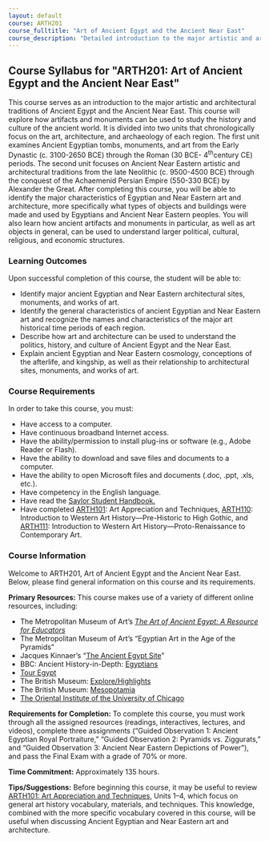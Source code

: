 ```yaml
---
layout: default
course: ARTH201
course_fulltitle: "Art of Ancient Egypt and the Ancient Near East"
course_description: "Detailed introduction to the major artistic and architectural traditions of Ancient Egypt and the Ancient Near East."
---
```

Course Syllabus for "ARTH201: Art of Ancient Egypt and the Ancient Near East"
-----------------------------------------------------------------------------

This course serves as an introduction to the major artistic and
architectural traditions of Ancient Egypt and the Ancient Near East.
This course will explore how artifacts and monuments can be used to
study the history and culture of the ancient world. It is divided into
two units that chronologically focus on the art, architecture, and
archaeology of each region. The first unit examines Ancient Egyptian
tombs, monuments, and art from the Early Dynastic (c. 3100-2650 BCE)
through the Roman (30 BCE- 4<sup>th</sup>century CE) periods. The second
unit focuses on Ancient Near Eastern artistic and architectural
traditions from the late Neolithic (c. 9500-4500 BCE) through the
conquest of the Achaemenid Persian Empire (550-330 BCE) by Alexander the
Great. After completing this course, you will be able to identify the
major characteristics of Egyptian and Near Eastern art and architecture,
more specifically what types of objects and buildings were made and used
by Egyptians and Ancient Near Eastern peoples. You will also learn how
ancient artifacts and monuments in particular, as well as art objects in
general, can be used to understand larger political, cultural,
religious, and economic structures.

### Learning Outcomes

Upon successful completion of this course, the student will be able to:

-   Identify major ancient Egyptian and Near Eastern architectural
    sites, monuments, and works of art.
-   Identify the general characteristics of ancient Egyptian and Near
    Eastern art and recognize the names and characteristics of the major
    art historical time periods of each region.
-   Describe how art and architecture can be used to understand the
    politics, history, and culture of Ancient Egypt and the Near East.
-   Explain ancient Egyptian and Near Eastern cosmology, conceptions of
    the afterlife, and kingship, as well as their relationship to
    architectural sites, monuments, and works of art.

### Course Requirements

In order to take this course, you must:  
   
-   Have access to a computer.
-   Have continuous broadband Internet access.  
-   Have the ability/permission to install plug-ins or software (e.g.,
Adobe Reader or Flash).
-   Have the ability to download and save files and documents to a
computer.
-   Have the ability to open Microsoft files and documents (.doc, .ppt,
.xls, etc.).
-   Have competency in the English language.
-   Have read the [Saylor Student
Handbook.](http://www.saylor.org/site/wp-content/uploads/2012/05/Saylor-StudentHandbook.pdf)
-   Have completed [ARTH101](http://www.saylor.org/courses/arth101/): Art
Appreciation and Techniques, [ARTH110](http://www.saylor.org/arth110):
Introduction to Western Art History—Pre-Historic to High Gothic, and
[ARTH111](http://www.saylor.org/courses/arth111/): Introduction to
Western Art History—Proto-Renaissance to Contemporary Art.

### Course Information

Welcome to ARTH201, Art of Ancient Egypt and the Ancient Near East. 
Below, please find general information on this course and its
requirements.

**Primary Resources:** This course makes use of a variety of different
online resources, including:

-   The Metropolitan Museum of Art’s [*The Art of Ancient Egypt: A
    Resource for
    Educators*](http://www.metmuseum.org/en/learn/for-educators/publications-for-educators/the-art-of-ancient-egypt)
-   The Metropolitan Museum of Art’s “Egyptian Art in the Age of the
    Pyramids”
-   Jacques Kinnaer’s “[The Ancient Egypt
    Site](http://www.ancient-egypt.org/index.html)”
-   BBC: Ancient History-in-Depth:
    [Egyptians](http://www.bbc.co.uk/history/ancient/egyptians/)
-   [Tour Egypt](http://www.touregypt.net/)
-   The British Museum:
    [Explore/Highlights](http://www.britishmuseum.org/explore/highlights.aspx)
-   The British Museum:
    [Mesopotamia](http://www.mesopotamia.co.uk/menu.html)
-   [The Oriental Institute of the University of
    Chicago](http://oi.uchicago.edu/)

**Requirements for Completion:** To complete this course, you must work
through all the assigned resources (readings, interactives, lectures,
and videos), complete three assignments (“Guided Observation 1: Ancient
Egyptian Royal Portraiture,” “Guided Observation 2: Pyramids vs.
Ziggurats,” and “Guided Observation 3: Ancient Near Eastern Depictions
of Power”), and pass the Final Exam with a grade of 70% or more.

**Time Commitment:** Approximately 135 hours.

**Tips/Suggestions:** Before beginning this course, it may be useful to
review [ARTH101: Art Appreciation and Techniques](http://www.saylor.org/courses/arth101/), Units 1–4, which focus on general art
history vocabulary, materials, and techniques. This knowledge, combined
with the more specific vocabulary covered in this course, will be useful
when discussing Ancient Egyptian and Near Eastern art and architecture.
